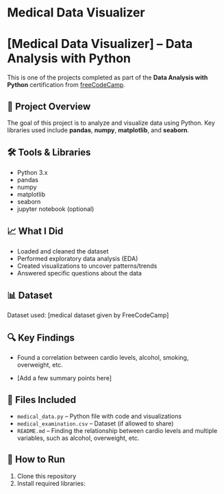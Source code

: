 # Medical Data Visualizer

# [Medical Data Visualizer] – Data Analysis with Python

This is one of the projects completed as part of the **Data Analysis with Python** certification from [freeCodeCamp](https://www.freecodecamp.org/learn/).

## 📌 Project Overview

The goal of this project is to analyze and visualize data using Python. Key libraries used include **pandas**, **numpy**, **matplotlib**, and **seaborn**.

## 🛠️ Tools & Libraries

- Python 3.x
- pandas
- numpy
- matplotlib
- seaborn
- jupyter notebook (optional)

## 📈 What I Did

- Loaded and cleaned the dataset
- Performed exploratory data analysis (EDA)
- Created visualizations to uncover patterns/trends
- Answered specific questions about the data

## 📊 Dataset

Dataset used: [medical dataset given by FreeCodeCamp]

## 🔍 Key Findings

- Found a correlation between cardio levels, alcohol, smoking, overweight, etc.
  
- [Add a few summary points here]

## 📁 Files Included

- `medical_data.py` – Python file with code and visualizations
- `medical_examination.csv` – Dataset (if allowed to share)
- `README.md` – Finding the relationship between cardio levels and multiple variables, such as alcohol, overweight, etc.

## 🚀 How to Run

1. Clone this repository
2. Install required libraries:  
